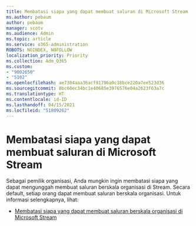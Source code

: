 ```yaml
---
title: Membatasi siapa yang dapat membuat saluran di Microsoft Stream
ms.author: pebaum
author: pebaum
manager: scotv
ms.audience: Admin
ms.topic: article
ms.service: o365-administration
ROBOTS: NOINDEX, NOFOLLOW
localization_priority: Priority
ms.collection: Adm_O365
ms.custom:
- "9002650"
- "5102"
ms.openlocfilehash: ae7304aaa36acf91796a9c18bce220a7ee523d36
ms.sourcegitcommit: 8bc60ec34bc1e40685e3976576e04a2623f63a7c
ms.translationtype: HT
ms.contentlocale: id-ID
ms.lasthandoff: 04/15/2021
ms.locfileid: "51809262"
---
```

# <a name="restrict-who-can-create-channels-in-microsoft-stream"></a>Membatasi siapa yang dapat membuat saluran di Microsoft Stream

Sebagai pemilik organisasi, Anda mungkin ingin membatasi siapa yang dapat mengunggah membuat saluran berskala organisasi di Stream. Secara default, setiap orang dapat membuat saluran berskala organisasi. Untuk informasi selengkapnya, lihat:

- [Membatasi siapa yang dapat membuat saluran berskala organisasi di Microsoft Stream](https://docs.microsoft.com/stream/restrict-companywide-channels)
